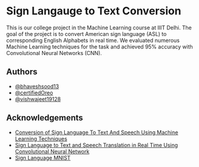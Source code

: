 
# Sign Langauge to Text Conversion

This is our college project in the Machine Learning course at IIIT Delhi. The goal of the project is to convert American sign language (ASL) to corresponding English Alphabets in real time.
We evaluated numerous Machine Learning techniques for the task and achieved 95% accuracy with Convolutional Neural Networks (CNN).
## Authors

- [@bhaveshsood13](https://github.com/bhaveshsood13)
- [@certifiedOreo](https://github.com/certifiedOreo)
- [@vishwajeet19128](https://github.com/vishwajeet19128)








## Acknowledgements

 - [Conversion of Sign Language To Text And Speech Using Machine Learning Techniques](https://www.researchgate.net/publication/335433017_Conversion_of_Sign_Language_To_Text_And_Speech_Using_Machine_Learning_Techniques)
 - [Sign Language to Text and Speech Translation in Real Time Using Convolutional Neural Network](https://www.ijert.org/sign-language-to-text-and-speech-translation-in-real-time-using-convolutional-neural-network)
 - [Sign Language MNIST](https://www.kaggle.com/datamunge/sign-language-mnist?select=amer_sign2.png)

